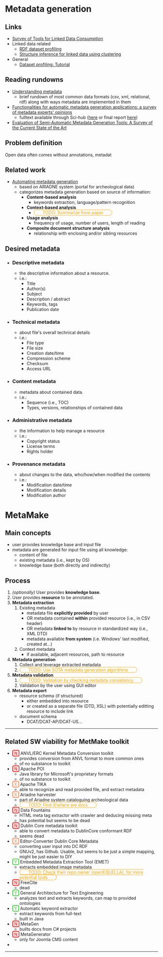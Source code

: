 <!--suppress CheckEmptyScriptTag -->

Metadata generation
===

## Links

- [Survey of Tools for Linked Data Consumption](https://www.semantic-web-journal.net/content/survey-tools-linked-data-consumption-1)
- Linked data related
    - [RDF dataset profiling](https://www.semanticscholar.org/paper/RDF-dataset-profiling-a-survey-of-features%2C-and-Ellefi-Bellahsene/d219df43ed43e39fbb39514de38dd08704c70c9e)
    - [Structure inference for linked data using clustering](https://www.researchgate.net/publication/262328480_Structure_inference_for_linked_data_sources_using_clustering)
- General
    - [Dataset profiling: Tutorial](https://dl.acm.org/doi/abs/10.1145/3035918.3054772)

## Reading rundowns

- [Understanding metadata](https://www.academia.edu/download/82117494/Understanding_20Metadata.pdf)
    - brief rundown of most common data formats (csv, xml, relational, rdf) along with ways metadata are implemented in
      them
- [Functionalities for automatic metadata generation applications: a survey of metadata experts' opinions](https://www.inderscienceonline.com/doi/abs/10.1504/IJMSO.2006.008766)
    - fulltext available through Sci-hub ([here](https://sci-hub.hkvisa.net/10.1504/ijmso.2006.008766) or final
      report [here](https://www.loc.gov/catdir/bibcontrol/lc_amega_final_report))
- [Evaluation of Semi-Automatic Metadata Generation Tools: A Survey of the Current State of the Art](https://ital.corejournals.org/index.php/ital/article/view/5889)

## Problem definition

Open data often comes without annotations, metadat

## Related work

- [Automating metadata generation](https://dl.acm.org/doi/abs/10.1145/1060745.1060825)
    - based on ARIADNE system (portal for archeological data)
    - categorizes metadata generation based on source of information:
        - **Content-based analysis**
            - keywords extraction, language/pattern recognition
        - **Context-based analysis**
            - <todo>Summarize from paper</todo>
        - **Usage analysis**
            - frequency of usage, number of users, length of reading
        - **Composite document structure analysis**
            - relationship with enclosing and/or sibling resources

## Desired metadata

- ### Descriptive metadata
    - the descriptive information about a resource.
    - i.e.:
        - Title
        - Author(s)
        - Subject
        - Description / abstract
        - Keywords, tags
        - Publication date
- ### Technical metadata
    - about file's overall technical details
    - i.e.:
        - File type
        - File size
        - Creation date/time
        - Compression scheme
        - Checksum
        - Access URL
- ### Content metadata
    - metadata about contained data.
    - i.e.:
        - Sequence (i.e., TOC)
        - Types, versions, relationships of contained data
- ### Administrative metadata
    - the information to help manage a resource
    - i.e.:
        - Copyright status
        - License terms
        - Rights holder
- ### Provenance metadata
    - about changes to the data, who/how/when modified the contents
    - i.e.:
        - Modification date/time
        - Modification details
        - Modification author

MetaMake
===

## Main concepts

- user provides knowledge base and input file
- metadata are generated for input file using all knowledge:
    - content of file
    - existing metadata (i.e., kept by OS)
    - knowledge base (both directly and indirectly)

## Process

1. _(optionally)_ User provides **knowledge base**.
2. User provides **resource** to be annotated.
3. **Metadata extraction**
    1. Existing metadata
        - metadata file **explicitly provided** by user
        - OR metadata contained **within** provided resource (i.e., in CSV header)
        - OR metadata **linked to** by resource in standardized way (i.e., XML DTD)
        - metadata available **from system** (i.e. Windows' last modified, created at...)
    2. Context metadata
        - if available, adjacent resources, path to resource
4. **Metadata generation**
    1. Collect and leverage extracted metadata
    2. <todo>Use SOTA metadata generation algorithms</todo>
5. **Metadata validation**
    1. <todo>Validation by checking metadata consistency</todo>
    2. Validation by the user using GUI editor
6. **Metadata export**
    - resource schema (if structured)
      - either embedded into resource
      - or created as a separate file (DTD, XSL) with potentially editting resource to include link
    - document schema
      - DCAT/DCAT-AP/DCAT-US...

---

## Related SW viability for MetMake toolkit

- <no></no> ANVL/ERC Kernel Metadata Conversion toolkit
  - provides conversion from ANVL format to more common ones
  - of no substance to toolkit
- <no></no> Apache POI
  - Java library for Microsoft's proprietary formats
  - of no substance to toolkit
- <maybe></maybe> Apache TIKA
  - able to recognize and read provided file, and extract metadata
- <maybe></maybe> Ariadne harvester
  - part of Ariadne system cataloguing archeological data
  - <todo>Find if/where are docs</todo>
- <no></no> Data Fountains
  - HTML meta tag extractor with crawler and deducing missing meta
  - has potential but seems to be dead
- <no></no> Dublin Core metadata toolkit
  - able to convert metadata to DublinCore conformant RDF
  - seems dead
- <maybe></maybe> Editor‐Converter Dublin Core Metadata
  - converting user input into DC RDF
  - GNUv2, has Github. Usable, but seems to be just a simple mapping, might be just easier to DIY
- <yes></yes> Embedded Metadata Extraction Tool (EMET)
  - extracts embedded image metadata
  - <todo>Check their repo owner (openEQUELLA), for more potential tools</todo>
- <no></no> FreeCite
  - dead
- <yes></yes> General Architecture for Text Engineering
  - analyzes text and extracts keywords, can map to provided ontologies
- <yes></yes> Automatic keyword extractor
  - extract keywords from full-text
  - built in Java
- <no></no> MetaGen
  - builts docs from C# projects
- <no></no> MetaGenerator
  - only for Joomla CMS content
- 

---

<style>
    todo::before {
        content: "TODO: ";
    }
    todo {
        border: 1px solid orange;
        color: orange;
        background-color: #fff2;
        padding: 0 2em;
        border-radius: 10px;
    }
    rant {
        display: block;
        border: 2px dashed lightgreen;
        color: lightgreen;
        background-color: #fff2;
        padding: 0 2em;
        border-radius: 10px;
    }
    yes, no, maybe {
        border: 2px solid white;
        border-radius: 20%;
        padding: 0 .3em;   
        background-color: #fff2;
    }
    yes {
        border-color: limegreen;
        color: limegreen;
    }
    yes::before {content: "Y"}
    no {
        border-color: red;
        color: red;
    }
    no::before {content: "N"}
    maybe {
        border-color: coral;
        color: coral;
    }
    maybe::before {content: "X"}
</style>
